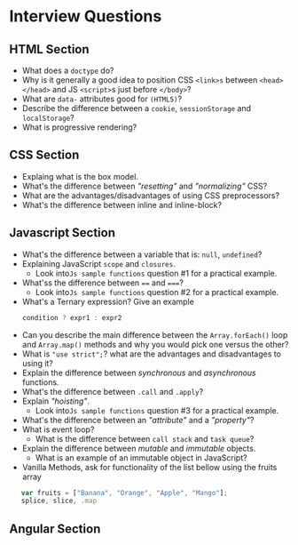 # Interview Questions

## HTML Section
- What does a `doctype` do?
- Why is it generally a good idea to position CSS `<link>s` between `<head></head>` and JS `<script>`s just before `</body>`? 
- What are `data-` attributes good for `(HTML5)`?
- Describe the difference between a `cookie`, `sessionStorage` and `localStorage`?
- What is progressive rendering?

## CSS Section
- Explaing what is the box model.
- What's the difference between _"resetting"_ and _"normalizing"_ CSS?
- What are the advantages/disadvantages of using CSS preprocessors?
- What's the difference between inline and inline-block?

## Javascript Section
- What's the difference between a variable that is: `null`, `undefined`?
- Explaining JavaScript `scope` and `closures`.
    - Look into`Js sample functions` question #1 for a practical example.
- What'ss the difference between `==` and `===`?
    - Look into`Js sample functions` question #2 for a practical example.
- What's a Ternary expression? Give an example
  ```javascript
  condition ? expr1 : expr2
  ```
- Can you describe the main difference between the `Array.forEach()` loop and `Array.map()` methods and why you would pick one versus the other?
- What is `"use strict";`? what are the advantages and disadvantages to using it?
- Explain the difference between _synchronous_ and _asynchronous_ functions.
- What's the difference between `.call` and `.apply`?
- Explain _"hoisting"_.
    - Look into`Js sample functions` question #3 for a practical example.
- What's the difference between an _"attribute"_ and a _"property"_?
- What is event loop?
  - What is the difference between `call stack` and `task queue`?
- Explain the difference between _mutable_ and _immutable_ objects.
  - What is an example of an immutable object in JavaScript?
- Vanilla Methods, ask for functionality of the list bellow using the fruits array
```javascript
   var fruits = ["Banana", "Orange", "Apple", "Mango"];
   splice, slice, .map
```

## Angular Section
